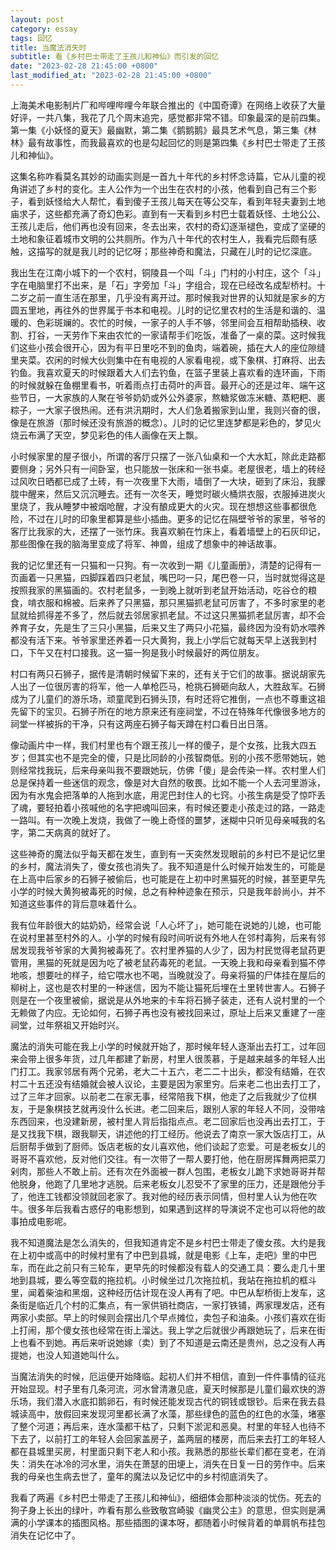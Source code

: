 ```yaml
---
layout: post
category: essay
tags: 回忆
title: 当魔法消失时
subtitle: 看《乡村巴士带走了王孩儿和神仙》而引发的回忆
date: "2023-02-28 21:45:00 +0800"
last_modified_at: "2023-02-28 21:45:00 +0800"
---
```


上海美术电影制片厂和哔哩哔哩今年联合推出的《中国奇谭》在网络上收获了大量好评，一共八集，我花了几个周末追完，感觉都非常不错。印象最深的是前四集。第一集《小妖怪的夏天》最幽默，第二集《鹅鹅鹅》最具艺术气息，第三集《林林》最有故事性，而我最喜欢的也是勾起回忆的则是第四集《乡村巴士带走了王孩儿和神仙》。

这集名称咋看莫名其妙的动画实则是一首九十年代的乡村怀念诗篇，它从儿童的视角讲述了乡村的变化。主人公作为一个出生在农村的小孩，他看到自己有三个影子，看到妖怪给大人帮忙，看到傻子王孩儿每天在等公交车，看到年轻夫妻到土地庙求子，这些都充满了奇幻色彩。直到有一天看到乡村巴士载着妖怪、土地公公、王孩儿走后，他们再也没有回来，冬去出来，农村的奇幻逐渐褪色，变成了坚硬的土地和象征着城市文明的公共厕所。作为八十年代的农村生人，我看完后颇有感触，这描写的就是我儿时的记忆呀；那些神奇和魔法，只藏在儿时的记忆深底。


我出生在江南小城下的一个农村，铜陵县一个叫「斗」门村的小村庄，这个「斗」字在电脑里打不出来，是「石」字旁加「斗」字组合，现在已经改名成犁桥村。十二岁之前一直生活在那里，几乎没有离开过。那时候我对世界的认知就是家乡的方圆五里地，再往外的世界属于书本和电视。儿时的记忆里农村的生活是和谐的、温暖的、色彩斑斓的。农忙的时候，一家子的人手不够，邻里间会互相帮助插秧、收割、打谷，一天劳作下来由农忙的一家请帮手们吃饭，准备了一桌的菜。这时候我们这些小孩会很开心，因为有平日里吃不到的鱼肉，端着碗，插在大人的座位隙缝里夹菜。农闲的时候大伙则集中在有电视的人家看电视，或下象棋、打麻将、出去钓鱼。我喜欢夏天的时候跟着大人们去钓鱼，在篮子里装上喜欢看的连环画，下雨的时候就躲在鱼棚里看书，听着雨点打击荷叶的声音。最开心的还是过年、端午这些节日，一大家族的人聚在爷爷奶奶或外公外婆家，熬糖浆做冻米糖、蒸粑粑、裹粽子，一大家子很热闹。还有洪汛期时，大人们急着搬家到山里，我则兴奋的很，像是在旅游（那时候还没有旅游的概念）。儿时的记忆里连梦都是彩色的，梦见火烧云布满了天空，梦见彩色的伟人画像在天上飘。

小时候家里的屋子很小，所谓的客厅只摆了一张八仙桌和一个大水缸，除此走路都要侧身；另外只有一间卧室，也只能放一张床和一张书桌。老屋很老，墙上的砖经过风吹日晒都已成了土砖，有一次夜里下大雨，墙倒了一大块，砸到了床沿，我朦胧中醒来，然后又沉沉睡去。还有一次冬天，睡觉时碳火桶烘衣服，衣服掉进炭火里烧了，我从睡梦中被烟呛醒，才没有酿成更大的火灾。现在想想这些事都很危险，不过在儿时的印象里都算是些小插曲。更多的记忆在隔壁爷爷的家里，爷爷的客厅比我家的大，还摆了一张竹床。我喜欢躺在竹床上，看着墙壁上的石灰印记，那些图像在我的脑海里变成了将军、神兽，组成了想象中的神话故事。

我的记忆里还有一只猫和一只狗。有一次收到一期《儿童画册》，清楚的记得有一页画着一只黑猫，四脚踩着四只老鼠，嘴巴叼一只，尾巴卷一只，当时就觉得这是按照我家的黑猫画的。农村老鼠多，一到晚上就听到老鼠开始活动，吃谷仓的粮食，啃衣服和棉被。后来养了只黑猫，那只黑猫抓老鼠可厉害了，不多时家里的老鼠就给抓得差不多了，然后就去邻居家抓老鼠。不过这只黑猫抓老鼠厉害，却不会养育子女，先是生了三只小黑猫，后来又生了两只小花猫，最终因为没有奶水喂养都没有活下来。爷爷家里还养着一只大黄狗，我上小学后它就每天早上送我到村口，下午又在村口接我。这一猫一狗是我小时候最好的两位朋友。

村口有两只石狮子，据传是清朝时候留下来的，还有关于它们的故事。据说胡家先人出了一位很厉害的将军，他一人单枪匹马，枪挑石狮砸向敌人，大胜敌军。石狮成为了儿童们的游乐场，顽童爬到石狮头顶，有时还将它推倒，一点也不尊重这祖先留下的宝贝。石狮子所在的地方原来还有座祠堂，不过在特殊年代像很多地方的祠堂一样被拆的干净，只有这两座石狮子每天蹲在村口看日出日落。

像动画片中一样，我们村里也有个跟王孩儿一样的傻子，是个女孩，比我大四五岁；但其实也不是完全的傻，只是比同龄的小孩智商低。别的小孩不愿带她玩，她则经常找我玩，后来母亲叫我不要跟她玩，仿佛「傻」是会传染一样。农村里人们总是保持着一些迷信的观念，像是对大自然的敬畏。比如不能一个人去河里游泳，因为有水鬼会把落单的人拖到水底，用泥巴封住人的七窍。小孩生病是受了惊吓丢了魂，要轻拍着小孩喊他的名字把魂叫回来，有时候还要走小孩走过的路，一路走一路叫。有一次晚上发烧，我做了一晚上奇怪的噩梦，迷糊中只听见母亲喊我的名字，第二天病真的就好了。

这些神奇的魔法似乎每天都在发生，直到有一天突然发现眼前的乡村已不是记忆里的乡村，魔法消失了，傻女孩也消失了。我不知道是什么时候开始发生的，可能是在上高中后家乡的石狮子被偷后，也可能是在上初中时黑猫死的时候，甚至更早先小学的时候大黄狗被毒死的时候，总之有种种迹象在预示，只是我年龄尚小，并不知道这些事件的背后意味着什么。

我有位年龄很大的姑奶奶，经常会说「人心坏了」，她可能在说她的儿媳，也可能在说村里甚至村外的人。小学的时候有段时间听说有外地人在邻村毒狗，后来有邻居发现我爷爷家的大黄狗被毒死了。农村里养猫的人少了，因为村民觉得老鼠药更管用，黑猫的死就是因为吃了被老鼠药毒死的老鼠。一天晚上我和母亲看到猫不停地咳，想要吐的样子，给它喂水也不喝，当晚就没了。母亲将猫的尸体挂在屋后的柳树上，这也是农村里的一种迷信，因为不能让猫死后埋在土里转世害人。石狮子则是在一个夜里被偷，据说是从外地来的卡车将石狮子装走，还有人说村里的一个无赖做了内应。无论如何，石狮子再也没有被找回来过，原址上后来又重建了一座祠堂，过年祭祖又开始时兴。

魔法的消失可能在我上小学的时候就开始了，那时候年轻人逐渐出去打工，过年回来会带上很多年货，过几年都建了新房，村里人很羡慕，于是越来越多的年轻人出门打工。我家邻居有两个兄弟，老大二十五六，老二二十出头，都没有结婚，在农村二十五还没有结婚就会被人议论，主要是因为家里穷。后来老二也出去打工了，过了三年才回家。以前老二在家无事，经常陪我下棋，他走了之后我就少了位棋友，于是象棋技艺就再没什么长进。老二回来后，跟别人家的年轻人不同，没带啥东西回来，也没建新房，被村里人背后指指点点。老二回家后也没再出去打工，于是又找我下棋，跟我聊天，讲述他的打工经历。他说去了南京一家大饭店打工，从后厨帮手做到了厨师。饭店老板的女儿喜欢他，他们谈起了恋爱。可是老板女儿的哥哥不喜欢他，反对他们交往。有一次带了一帮人要打他，他在厨房挥舞两把菜刀剁肉，那些人不敢上前。还有次在外面被一群人包围，老板女儿跪下求她哥哥并帮他脱身，他跑了几里地才逃脱。后来老板女儿忍受不了家里的压力，还是跟他分手了，他连工钱都没领就回老家了。我对他的经历表示同情，但村里人认为他在吹牛。很多年后我看古惑仔的电影想到，如果遇到这样的导演说不定也可以将他的故事拍成电影呢。

我不知道魔法是怎么消失的，但我知道肯定不是乡村巴士带走了傻女孩。大约是我在上初中或高中的时候村里有了中巴到县城，就是电影《上车，走吧》里的中巴车，而在此之前只有三轮车，更早先的时候都没有载人的交通工具：要么走几十里地到县城，要么等空载的拖拉机。小时候坐过几次拖拉机，我站在拖拉机的框斗里，闻着柴油和黑烟，这种经历估计现在没人再有了吧。中巴从犁桥街上发车，这条街是临近几个村的汇集点，有一家供销社商店，一家打铁铺，两家理发店，还有两家小卖部。早上的时候则会摆出几个早点摊位，卖包子和油条。小孩们喜欢在街上打闹，那个傻女孩也经常在街上溜达。我上学之后就很少再跟她玩了，后来在街上也看不到她。再后来听说她嫁（卖）到了不知道是云南还是贵州，总之没有人再提她，也没人知道她叫什么。

当魔法消失的时候，厄运便开始降临。起初人们并不相信，直到一件件事情的征兆开始显现。村子里有几条河流，河水曾清澈见底，夏天时候那是儿童们最欢快的游乐场，我们潜入水底扣鹅卵石，有时候还能发现古代的铜钱或银钞。后来在我去县城读高中，放假回来发现河里都长满了水藻，那些绿色的蓝色的红色的水藻，堵塞了整个河道；再后来，连水藻都干枯了，只剩下淤泥和恶臭。村里的年轻人也待不下去了，以前打工的年轻人会回家盖房子，盖两层的楼房，而后来去打工的年轻人都在县城里买房，村里面只剩下老人和小孩。我熟悉的那些长辈们都在变老，在消失：消失在冰冷的河水里，消失在萧瑟的田埂上，消失在日复一日的劳作中。后来我的母亲也生病去世了，童年的魔法以及记忆中的乡村彻底消失了。


我看了两遍《乡村巴士带走了王孩儿和神仙》，细细体会那种淡淡的忧伤。死去的狗子身上长出的绿叶，咋看有那么些致敬宫崎骏《幽灵公主》的意思，但实则是满满的小学课本的插图风格。那些插图的课本呀，都随着小时候背着的单肩帆布挂包消失在记忆中了。